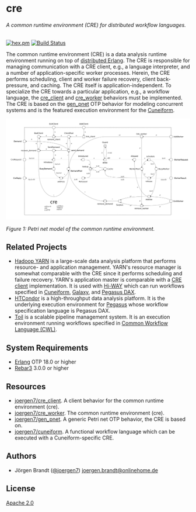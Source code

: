 # cre
###### A common runtime environment (CRE) for distributed workflow languages.

[![hex.pm](https://img.shields.io/hexpm/v/cre.svg?style=flat-square)](https://hex.pm/packages/cre) [![Build Status](https://travis-ci.org/joergen7/cre.svg?branch=master)](https://travis-ci.org/joergen7/cre)

The common runtime environment (CRE) is a data analysis runtime environment running on top of [distributed Erlang](https://www.erlang.org). The CRE is responsible for managing communication with a CRE client, e.g., a language interpreter, and a number of application-specific worker processes. Herein, the CRE performs scheduling, client and worker failure recovery, client back-pressure, and caching. The CRE itself is application-independent. To specialize the CRE towards a particular application, e.g., a workflow language, the [cre_client](https://github.com/joergen7/cre_client) and [cre_worker](https://github.com/joergen7/cre_worker) behaviors must be implemented. The CRE is based on the [gen_pnet](https://github.com/joergen7/gen_pnet) OTP behavior for modeling concurrent systems and is the featured execution environment for the [Cuneiform](https://cuneiform-lang.org).


![cre Petri net model](priv/cre_pnet.png)

*Figure 1: Petri net model of the common runtime environment.*

## Related Projects

- [Hadoop YARN](https://hadoop.apache.org/docs/current/hadoop-yarn/hadoop-yarn-site/YARN.html) is a large-scale data analysis platform that performs resource- and application management. YARN's resource manager is somewhat comparable with the CRE since it performs scheduling and failure recovery. YARN's application master is comparable with a [CRE client](https://github.com/joergen7/cre_client) implementation. It is used with [Hi-WAY](https://github.com/marcbux/Hi-WAY) which can run workflows specified in [Cuneiform](https://cuneiform-lang.org), [Galaxy](https://galaxyproject.org), and [Pegasus DAX](https://pegasus.isi.edu).
- [HTCondor](https://research.cs.wisc.edu/htcondor/) is a high-throughput data analysis platform. It is the underlying execution environment for [Pegasus](https://pegasus.isi.edu) whose workflow specification language is Pegasus DAX.
- [Toil](https://github.com/BD2KGenomics/toil) is a scalable pipeline management system. It is an execution environment running workflows specified in [Common Workflow Language (CWL)](https://github.com/common-workflow-language/common-workflow-language).

## System Requirements

- [Erlang](https://www.erlang.org) OTP 18.0 or higher
- [Rebar3](https://www.rebar3.org) 3.0.0 or higher

## Resources

- [joergen7/cre_client](https://github.com/joergen7/cre_client). A client behavior for the common runtime environment (cre).
- [joergen7/cre_worker](https://github.com/joergen7/cre_worker). The common runtime environment (cre).
- [joergen7/gen_pnet](https://github.com/joergen7/gen_pnet). A generic Petri net OTP behavior, the CRE is based on.
- [joergen7/cuneiform](https://github.com/joergen7/cuneiform). A functional workflow language which can be executed with a Cuneiform-specific CRE.

## Authors

- Jörgen Brandt ([@joergen7](https://github.com/joergen7/)) [joergen.brandt@onlinehome.de](mailto:joergen.brandt@onlinehome.de)

## License

[Apache 2.0](https://www.apache.org/licenses/LICENSE-2.0.html)